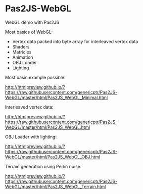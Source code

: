 # Pas2JS-WebGL
WebGL demo with Pas2JS

Most basics of WebGL:

- Vertex data packed into byte array for interleaved vertex data
- Shaders
- Matricies
- Animation
- OBJ Loader
- Lighting

Most basic example possible:

http://htmlpreview.github.io/?https://raw.githubusercontent.com/genericptr/Pas2JS-WebGL/master/html/Pas2JS_WebGL_Minimal.html

Interleaved vertex data:

http://htmlpreview.github.io/?https://raw.githubusercontent.com/genericptr/Pas2JS-WebGL/master/html/Pas2JS_WebGL.html

OBJ Loader with lighting:

http://htmlpreview.github.io/?https://raw.githubusercontent.com/genericptr/Pas2JS-WebGL/master/html/Pas2JS_WebGL_OBJ.html

Terrain generation using Perlin noise:

http://htmlpreview.github.io/?https://raw.githubusercontent.com/genericptr/Pas2JS-WebGL/master/html/Pas2JS_WebGL_Terrain.html
